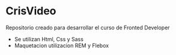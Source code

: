 # CrisVideo
Repositorio creado para desarrollar el curso de Fronted Developer

* Se utilizan Html, Css y Sass
* Maquetacion utilizacion REM y Flebox
